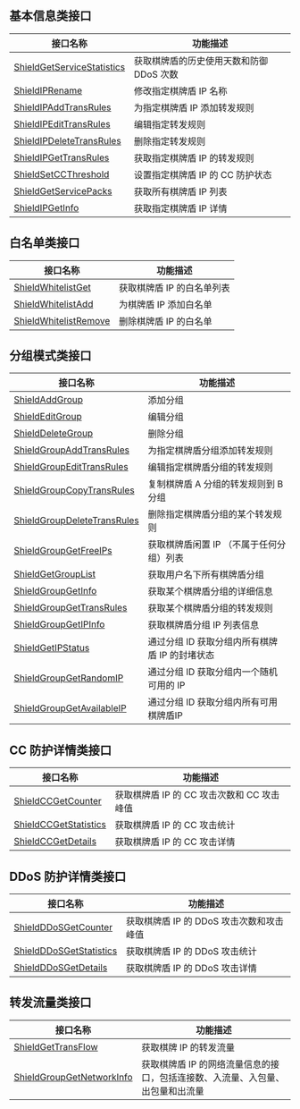 ## 基本信息类接口
| 接口名称                   | 功能描述                                 |
| -------------------------- | ---------------------------------------- |
| [ShieldGetServiceStatistics](https://cloud.tencent.com/document/product/1022/31410) | 获取棋牌盾的历史使用天数和防御 DDoS 次数 |
| [ShieldIPRename](https://cloud.tencent.com/document/product/1022/31406)             | 修改指定棋牌盾 IP 名称                   |
| [ShieldIPAddTransRules](https://cloud.tencent.com/document/product/1022/31405)      | 为指定棋牌盾 IP 添加转发规则             |
| [ShieldIPEditTransRules](https://cloud.tencent.com/document/product/1022/31404)     | 编辑指定转发规则                         |
| [ShieldIPDeleteTransRules](https://cloud.tencent.com/document/product/1022/31403)   | 删除指定转发规则                         |
| [ShieldIPGetTransRules](https://cloud.tencent.com/document/product/1022/31399)      | 获取指定棋牌盾 IP 的转发规则             |
| [ShieldSetCCThreshold](https://cloud.tencent.com/document/product/1022/31398)       | 设置指定棋牌盾 IP 的 CC 防护状态         |
| [ShieldGetServicePacks](https://cloud.tencent.com/document/product/1022/31397)      | 获取所有棋牌盾 IP 列表                   |
| [ShieldIPGetInfo](https://cloud.tencent.com/document/product/1022/31396)            | 获取指定棋牌盾 IP 详情                   |

## 白名单类接口
| 接口名称              | 功能描述             |
| --------------------- | -------------------- |
| [ShieldWhitelistGet](https://cloud.tencent.com/document/product/1022/31413)    | 获取棋牌盾 IP 的白名单列表 |
| [ShieldWhitelistAdd](https://cloud.tencent.com/document/product/1022/31412)    | 为棋牌盾 IP 添加白名单   |
| [ShieldWhitelistRemove](https://cloud.tencent.com/document/product/1022/31411) | 删除棋牌盾 IP 的白名单     |

## 分组模式类接口
| 接口名称                    | 功能描述                                         |
| --------------------------- | ------------------------------------------------ |
| [ShieldAddGroup](https://cloud.tencent.com/document/product/1022/31429)              | 添加分组                                         |
| [ShieldEditGroup](https://cloud.tencent.com/document/product/1022/31428)             | 编辑分组                                         |
| [ShieldDeleteGroup](https://cloud.tencent.com/document/product/1022/31427)           | 删除分组                                         |
| [ShieldGroupAddTransRules](https://cloud.tencent.com/document/product/1022/31426)    | 为指定棋牌盾分组添加转发规则                     |
| [ShieldGroupEditTransRules](https://cloud.tencent.com/document/product/1022/31425)   | 编辑指定棋牌盾分组的转发规则                     |
| [ShieldGroupCopyTransRules](https://cloud.tencent.com/document/product/1022/31424)   | 复制棋牌盾 A 分组的转发规则到 B 分组           |
| [ShieldGroupDeleteTransRules](https://cloud.tencent.com/document/product/1022/31423) | 删除指定棋牌盾分组的某个转发规则                 |
| [ShieldGroupGetFreeIPs](https://cloud.tencent.com/document/product/1022/31422)       | 获取棋牌盾闲置 IP （不属于任何分组）列表         |
| [ShieldGetGroupList](https://cloud.tencent.com/document/product/1022/31420)          | 获取用户名下所有棋牌盾分组                       |
| [ShieldGroupGetInfo](https://cloud.tencent.com/document/product/1022/31419)          | 获取某个棋牌盾分组的详细信息                     |
| [ShieldGroupGetTransRules](https://cloud.tencent.com/document/product/1022/31418)    | 获取某个棋牌盾分组的转发规则                     |
| [ShieldGroupGetIPInfo](https://cloud.tencent.com/document/product/1022/31417)        | 获取棋牌盾分组 IP 列表信息                       |
| [ShieldGetIPStatus](https://cloud.tencent.com/document/product/1022/31416)           | 通过分组 ID 获取分组内所有棋牌盾 IP 的封堵状态 |
| [ShieldGroupGetRandomIP](https://cloud.tencent.com/document/product/1022/31415)      | 通过分组 ID 获取分组内一个随机可用的 IP          |
| [ShieldGroupGetAvailableIP](https://cloud.tencent.com/document/product/1022/31414)   | 通过分组 ID 获取分组内所有可用棋牌盾IP             |

## CC 防护详情类接口
| 接口名称              | 功能描述                                 |
| --------------------- | ---------------------------------------- |
| [ShieldCCGetCounter](https://cloud.tencent.com/document/product/1022/31433)    | 获取棋牌盾 IP 的 CC 攻击次数和 CC 攻击峰值 |
| [ShieldCCGetStatistics](https://cloud.tencent.com/document/product/1022/31432) | 获取棋牌盾 IP 的 CC 攻击统计                   |
| [ShieldCCGetDetails](https://cloud.tencent.com/document/product/1022/31431)    | 获取棋牌盾 IP 的 CC 攻击详情                 |

## DDoS 防护详情类接口
| 接口名称                | 功能描述                             |
| ----------------------- | ------------------------------------ |
| [ShieldDDoSGetCounter](https://cloud.tencent.com/document/product/1022/31436)    | 获取棋牌盾 IP 的 DDoS 攻击次数和攻击峰值 |
| [ShieldDDoSGetStatistics](https://cloud.tencent.com/document/product/1022/31435) | 获取棋牌盾 IP 的 DDoS 攻击统计           |
| [ShieldDDoSGetDetails](https://cloud.tencent.com/document/product/1022/31434)    | 获取棋牌盾 IP 的 DDoS 攻击详情           |

## 转发流量类接口
| 接口名称                  | 功能描述                                                     |
| ------------------------- | ------------------------------------------------------------ |
| [ShieldGetTransFlow](https://cloud.tencent.com/document/product/1022/31437)        | 获取棋牌 IP 的转发流量                                           |
| [ShieldGroupGetNetworkInfo](https://cloud.tencent.com/document/product/1022/31438) | 获取棋牌盾 IP 的网络流量信息的接口，包括连接数、入流量、入包量、出包量和出流量 |

